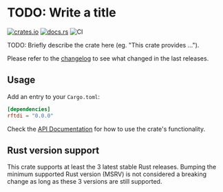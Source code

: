 # TODO: Write a title

[![crates.io](https://img.shields.io/crates/v/rftdi.svg)](https://crates.io/crates/rftdi)
[![docs.rs](https://docs.rs/rftdi/badge.svg)](https://docs.rs/rftdi/)
![CI](https://github.com/jonas-schievink/rftdi/workflows/CI/badge.svg)

TODO: Briefly describe the crate here (eg. "This crate provides ...").

Please refer to the [changelog](CHANGELOG.md) to see what changed in the last
releases.

## Usage

Add an entry to your `Cargo.toml`:

```toml
[dependencies]
rftdi = "0.0.0"
```

Check the [API Documentation](https://docs.rs/rftdi/) for how to use the
crate's functionality.

## Rust version support

This crate supports at least the 3 latest stable Rust releases. Bumping the
minimum supported Rust version (MSRV) is not considered a breaking change as
long as these 3 versions are still supported.
